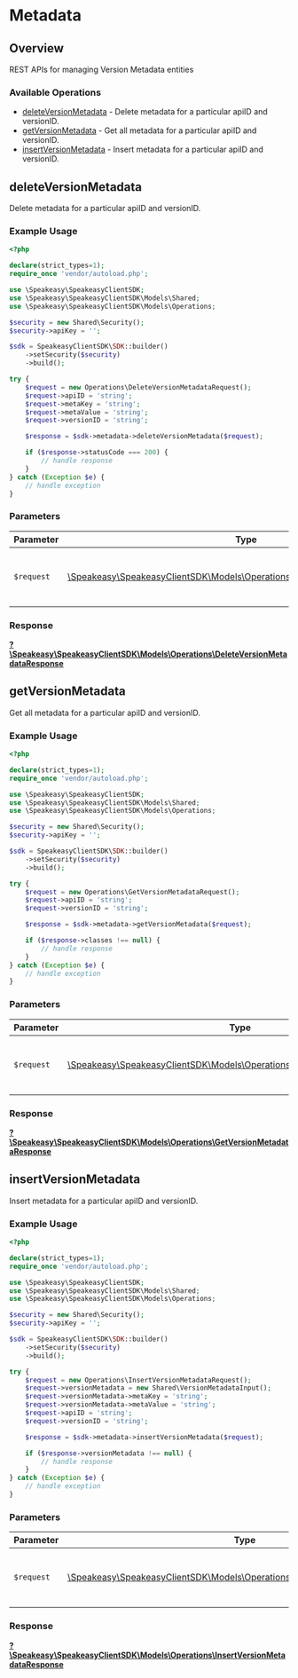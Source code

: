 # Metadata


## Overview

REST APIs for managing Version Metadata entities

### Available Operations

* [deleteVersionMetadata](#deleteversionmetadata) - Delete metadata for a particular apiID and versionID.
* [getVersionMetadata](#getversionmetadata) - Get all metadata for a particular apiID and versionID.
* [insertVersionMetadata](#insertversionmetadata) - Insert metadata for a particular apiID and versionID.

## deleteVersionMetadata

Delete metadata for a particular apiID and versionID.

### Example Usage

```php
<?php

declare(strict_types=1);
require_once 'vendor/autoload.php';

use \Speakeasy\SpeakeasyClientSDK;
use \Speakeasy\SpeakeasyClientSDK\Models\Shared;
use \Speakeasy\SpeakeasyClientSDK\Models\Operations;

$security = new Shared\Security();
$security->apiKey = '';

$sdk = SpeakeasyClientSDK\SDK::builder()
    ->setSecurity($security)
    ->build();

try {
    $request = new Operations\DeleteVersionMetadataRequest();
    $request->apiID = 'string';
    $request->metaKey = 'string';
    $request->metaValue = 'string';
    $request->versionID = 'string';

    $response = $sdk->metadata->deleteVersionMetadata($request);

    if ($response->statusCode === 200) {
        // handle response
    }
} catch (Exception $e) {
    // handle exception
}
```

### Parameters

| Parameter                                                                                                                               | Type                                                                                                                                    | Required                                                                                                                                | Description                                                                                                                             |
| --------------------------------------------------------------------------------------------------------------------------------------- | --------------------------------------------------------------------------------------------------------------------------------------- | --------------------------------------------------------------------------------------------------------------------------------------- | --------------------------------------------------------------------------------------------------------------------------------------- |
| `$request`                                                                                                                              | [\Speakeasy\SpeakeasyClientSDK\Models\Operations\DeleteVersionMetadataRequest](../../models/operations/DeleteVersionMetadataRequest.md) | :heavy_check_mark:                                                                                                                      | The request object to use for the request.                                                                                              |


### Response

**[?\Speakeasy\SpeakeasyClientSDK\Models\Operations\DeleteVersionMetadataResponse](../../models/operations/DeleteVersionMetadataResponse.md)**


## getVersionMetadata

Get all metadata for a particular apiID and versionID.

### Example Usage

```php
<?php

declare(strict_types=1);
require_once 'vendor/autoload.php';

use \Speakeasy\SpeakeasyClientSDK;
use \Speakeasy\SpeakeasyClientSDK\Models\Shared;
use \Speakeasy\SpeakeasyClientSDK\Models\Operations;

$security = new Shared\Security();
$security->apiKey = '';

$sdk = SpeakeasyClientSDK\SDK::builder()
    ->setSecurity($security)
    ->build();

try {
    $request = new Operations\GetVersionMetadataRequest();
    $request->apiID = 'string';
    $request->versionID = 'string';

    $response = $sdk->metadata->getVersionMetadata($request);

    if ($response->classes !== null) {
        // handle response
    }
} catch (Exception $e) {
    // handle exception
}
```

### Parameters

| Parameter                                                                                                                         | Type                                                                                                                              | Required                                                                                                                          | Description                                                                                                                       |
| --------------------------------------------------------------------------------------------------------------------------------- | --------------------------------------------------------------------------------------------------------------------------------- | --------------------------------------------------------------------------------------------------------------------------------- | --------------------------------------------------------------------------------------------------------------------------------- |
| `$request`                                                                                                                        | [\Speakeasy\SpeakeasyClientSDK\Models\Operations\GetVersionMetadataRequest](../../models/operations/GetVersionMetadataRequest.md) | :heavy_check_mark:                                                                                                                | The request object to use for the request.                                                                                        |


### Response

**[?\Speakeasy\SpeakeasyClientSDK\Models\Operations\GetVersionMetadataResponse](../../models/operations/GetVersionMetadataResponse.md)**


## insertVersionMetadata

Insert metadata for a particular apiID and versionID.

### Example Usage

```php
<?php

declare(strict_types=1);
require_once 'vendor/autoload.php';

use \Speakeasy\SpeakeasyClientSDK;
use \Speakeasy\SpeakeasyClientSDK\Models\Shared;
use \Speakeasy\SpeakeasyClientSDK\Models\Operations;

$security = new Shared\Security();
$security->apiKey = '';

$sdk = SpeakeasyClientSDK\SDK::builder()
    ->setSecurity($security)
    ->build();

try {
    $request = new Operations\InsertVersionMetadataRequest();
    $request->versionMetadata = new Shared\VersionMetadataInput();
    $request->versionMetadata->metaKey = 'string';
    $request->versionMetadata->metaValue = 'string';
    $request->apiID = 'string';
    $request->versionID = 'string';

    $response = $sdk->metadata->insertVersionMetadata($request);

    if ($response->versionMetadata !== null) {
        // handle response
    }
} catch (Exception $e) {
    // handle exception
}
```

### Parameters

| Parameter                                                                                                                               | Type                                                                                                                                    | Required                                                                                                                                | Description                                                                                                                             |
| --------------------------------------------------------------------------------------------------------------------------------------- | --------------------------------------------------------------------------------------------------------------------------------------- | --------------------------------------------------------------------------------------------------------------------------------------- | --------------------------------------------------------------------------------------------------------------------------------------- |
| `$request`                                                                                                                              | [\Speakeasy\SpeakeasyClientSDK\Models\Operations\InsertVersionMetadataRequest](../../models/operations/InsertVersionMetadataRequest.md) | :heavy_check_mark:                                                                                                                      | The request object to use for the request.                                                                                              |


### Response

**[?\Speakeasy\SpeakeasyClientSDK\Models\Operations\InsertVersionMetadataResponse](../../models/operations/InsertVersionMetadataResponse.md)**

